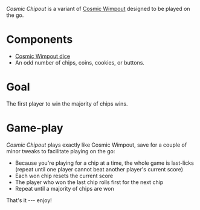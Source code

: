 *Cosmic Chipout* is a variant of [Cosmic Wimpout](https://boardgamegeek.com/boardgame/1302/cosmic-wimpout) designed to be played on the go.

Components
==========

 * [Cosmic Wimpout dice](http://cosmicwimpout.com/index.cfm)
 * An odd number of chips, coins, cookies, or buttons.

Goal
====

The first player to win the majority of chips wins. 

Game-play
========

*Cosmic Chipout* plays exactly like Cosmic Wimpout, save for a couple of minor tweaks to facilitate playing on the go:
  * Because you're playing for a chip at a time, the whole game is last-licks (repeat until one player cannot beat another player's current score)
  * Each won chip resets the current score
  * The player who won the last chip rolls first for the next chip
  * Repeat until a majority of chips are won

That's it --- enjoy!


